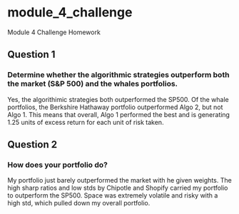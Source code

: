 # module_4_challenge
Module 4 Challenge Homework

## Question 1
### Determine whether the algorithmic strategies outperform both the market (S&P 500) and the whales portfolios.
Yes, the algorithimic strategies both outperformed the SP500. Of the whale portfolios, the Berkshire Hathaway portfolio outperformed Algo 2, but not Algo 1. This means that overall, Algo 1 performed the best and is generating 1.25 units of excess return for each unit of risk taken. 

## Question 2
### How does your portfolio do?
My portfolio just barely outperformed the market with he given weights. The high sharp ratios and low stds by Chipotle and Shopify carried my portfolio to outperform the SP500. Space was extremely volatile and risky with a high std, which pulled down my overall portfolio.
